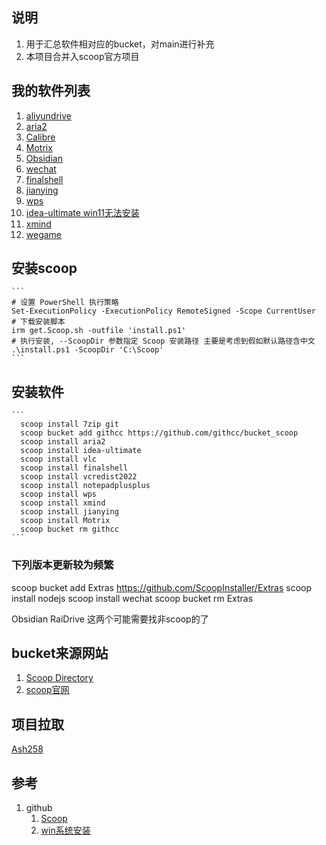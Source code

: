 ## 说明
1. 用于汇总软件相对应的bucket，对main进行补充
2. 本项目合并入scoop官方项目

## 我的软件列表
1. [aliyundrive](https://github.com/akirco/aki-apps)
2. [aria2](https://github.com/akirco/aki-apps)
3. [Calibre](https://github.com/ScoopInstaller/Extras)
4. [Motrix](https://github.com/ScoopInstaller/Extras)
5. [Obsidian](https://github.com/ScoopInstaller/Extras)
6. [wechat](https://github.com/ScoopInstaller/Extras)
7. [finalshell](https://github.com/ViCrack/scoop-bucket)
8. [jianying](https://github.com/magicedy/scoop-bucket-m)
9. [wps](https://github.com/WinApps-share/WinApps-bucket)
10. [idea-ultimate win11无法安装](https://github.com/ScoopInstaller/Extras)
11. [xmind](https://github.com/wholegale39/onetab)
12. [wegame](https://github.com/akirco/aki-apps)

## 安装scoop
    ```
    # 设置 PowerShell 执行策略
    Set-ExecutionPolicy -ExecutionPolicy RemoteSigned -Scope CurrentUser
    # 下载安装脚本
    irm get.Scoop.sh -outfile 'install.ps1'
    # 执行安装, --ScoopDir 参数指定 Scoop 安装路径 主要是考虑到假如默认路径含中文
    .\install.ps1 -ScoopDir 'C:\Scoop'
    ```

## 安装软件
    ```
      scoop install 7zip git
      scoop bucket add githcc https://github.com/githcc/bucket_scoop
      scoop install aria2
      scoop install idea-ultimate
      scoop install vlc
      scoop install finalshell  
      scoop install vcredist2022
      scoop install notepadplusplus
      scoop install wps
      scoop install xmind
      scoop install jianying
      scoop install Motrix
      scoop bucket rm githcc
    ```
### 下列版本更新较为频繁
scoop bucket add Extras https://github.com/ScoopInstaller/Extras
scoop install nodejs
scoop install wechat
scoop bucket rm Extras

Obsidian RaiDrive 这两个可能需要找非scoop的了

## bucket来源网站
1.  [Scoop Directory](https://rasa.github.io/scoop-directory/search)
2.  [scoop官网](https://Scoop.sh/)

## 项目拉取
[Ash258](https://github.com/Ash258/GenericBucket)

## 参考
1. github
   1. [Scoop](https://github.com/githcc/knowledge_self/blob/main/%E8%BD%AF%E4%BB%B6/%E4%BD%BF%E7%94%A8/Scoop.md)
   2. [win系统安装](https://github.com/githcc/knowledge_self/blob/main/%E7%B3%BB%E7%BB%9F/%E5%AE%89%E8%A3%85/win.md)